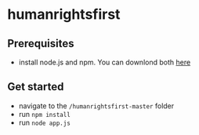 # humanrightsfirst

## Prerequisites
* install node.js and npm. You can downlond both [here](https://www.npmjs.com/get-npm)

## Get started
* navigate to the `/humanrightsfirst-master` folder
* run `npm install`
* run `node app.js`
